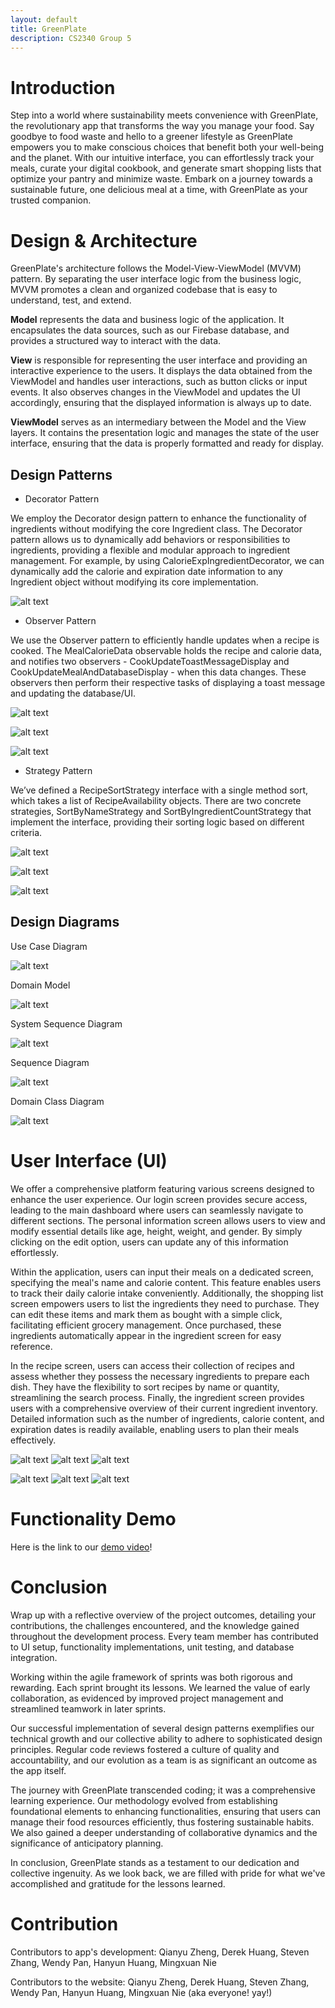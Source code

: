 ```yaml
---
layout: default
title: GreenPlate
description: CS2340 Group 5
---
```


# Introduction
Step into a world where sustainability meets convenience with GreenPlate, the revolutionary app that transforms the way you manage your food. Say goodbye to food waste and hello to a greener lifestyle as GreenPlate empowers you to make conscious choices that benefit both your well-being and the planet. With our intuitive interface, you can effortlessly track your meals, curate your digital cookbook, and generate smart shopping lists that optimize your pantry and minimize waste. Embark on a journey towards a sustainable future, one delicious meal at a time, with GreenPlate as your trusted companion.

# Design & Architecture
GreenPlate's architecture follows the Model-View-ViewModel (MVVM) pattern. By separating the user interface logic from the business logic, MVVM promotes a clean and organized codebase that is easy to understand, test, and extend.

**Model** represents the data and business logic of the application. It encapsulates the data sources, such as our Firebase database, and provides a structured way to interact with the data. 

**View** is responsible for representing the user interface and providing an interactive experience to the users. It displays the data obtained from the ViewModel and handles user interactions, such as button clicks or input events. It also observes changes in the ViewModel and updates the UI accordingly, ensuring that the displayed information is always up to date.

**ViewModel** serves as an intermediary between the Model and the View layers. It contains the presentation logic and manages the state of the user interface, ensuring that the data is properly formatted and ready for display.

## Design Patterns
* Decorator Pattern

We employ the Decorator design pattern to enhance the functionality of ingredients without modifying the core Ingredient class. The Decorator pattern allows us to dynamically add behaviors or responsibilities to ingredients, providing a flexible and modular approach to ingredient management.
For example, by using CalorieExpIngredientDecorator, we can dynamically add the calorie and expiration date information to any Ingredient object without modifying its core implementation.

![alt text](./images/decorator.png)

* Observer Pattern

We use the Observer pattern to efficiently handle updates when a recipe is cooked. The MealCalorieData observable holds the recipe and calorie data, and notifies two observers - CookUpdateToastMessageDisplay and CookUpdateMealAndDatabaseDisplay - when this data changes. These observers then perform their respective tasks of displaying a toast message and updating the database/UI. 

![alt text](./images/observer1.png)

![alt text](./images/observer2.png)

![alt text](./images/observer3.png)

* Strategy Pattern 

We’ve defined a RecipeSortStrategy interface with a single method sort, which takes a list of RecipeAvailability objects. There are two concrete strategies, SortByNameStrategy and SortByIngredientCountStrategy that implement the interface, providing their sorting logic based on different criteria. 

![alt text](./images/strategy1.png)

![alt text](./images/strategy2.png)

![alt text](./images/strategy3.png)

## Design Diagrams
Use Case Diagram

![alt text](./images/usecasediagram.png)

Domain Model

![alt text](./images/domainmodel.png)

System Sequence Diagram

![alt text](./images/ssd.png)

Sequence Diagram

![alt text](./images/sd.png)

Domain Class Diagram

![alt text](./images/dcd.png)

# User Interface (UI) 
We offer a comprehensive platform featuring various screens designed to enhance the user experience. Our login screen provides secure access, leading to the main dashboard where users can seamlessly navigate to different sections. The personal information screen allows users to view and modify essential details like age, height, weight, and gender. By simply clicking on the edit option, users can update any of this information effortlessly.

Within the application, users can input their meals on a dedicated screen, specifying the meal's name and calorie content. This feature enables users to track their daily calorie intake conveniently. Additionally, the shopping list screen empowers users to list the ingredients they need to purchase. They can edit these items and mark them as bought with a simple click, facilitating efficient grocery management. Once purchased, these ingredients automatically appear in the ingredient screen for easy reference.

In the recipe screen, users can access their collection of recipes and assess whether they possess the necessary ingredients to prepare each dish. They have the flexibility to sort recipes by name or quantity, streamlining the search process. Finally, the ingredient screen provides users with a comprehensive overview of their current ingredient inventory. Detailed information such as the number of ingredients, calorie content, and expiration dates is readily available, enabling users to plan their meals effectively.

![alt text](./images/ui1.png)
![alt text](./images/ui2.png)
![alt text](./images/ui3.png)

![alt text](./images/ui4.png)
![alt text](./images/ui5.png)
![alt text](./images/ui6.png)

# Functionality Demo
Here is the link to our [demo video](https://www.youtube.com/watch?v=y_HEnMrHClE)!

# Conclusion
Wrap up with a reflective overview of the project outcomes, detailing your contributions, the challenges encountered, and the knowledge gained throughout the development process. Every team member has contributed to UI setup, functionality implementations, unit testing, and database integration.

Working within the agile framework of sprints was both rigorous and rewarding. Each sprint brought its lessons. We learned the value of early collaboration, as evidenced by improved project management and streamlined teamwork in later sprints.

Our successful implementation of several design patterns exemplifies our technical growth and our collective ability to adhere to sophisticated design principles. Regular code reviews fostered a culture of quality and accountability, and our evolution as a team is as significant an outcome as the app itself.

The journey with GreenPlate transcended coding; it was a comprehensive learning experience. Our methodology evolved from establishing foundational elements to enhancing functionalities, ensuring that users can manage their food resources efficiently, thus fostering sustainable habits. We also gained a deeper understanding of collaborative dynamics and the significance of anticipatory planning.

In conclusion, GreenPlate stands as a testament to our dedication and collective ingenuity. As we look back, we are filled with pride for what we've accomplished and gratitude for the lessons learned.

# Contribution
Contributors to app's development: Qianyu Zheng, Derek Huang, Steven Zhang, Wendy Pan, Hanyun Huang, Mingxuan Nie

Contributors to the website: Qianyu Zheng, Derek Huang, Steven Zhang, Wendy Pan, Hanyun Huang, Mingxuan Nie (aka everyone! yay!)